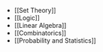 - [[Set Theory]]
- [[Logic]]
- [[Linear Algebra]]
- [[Combinatorics]]
- [[Probability and Statistics]]